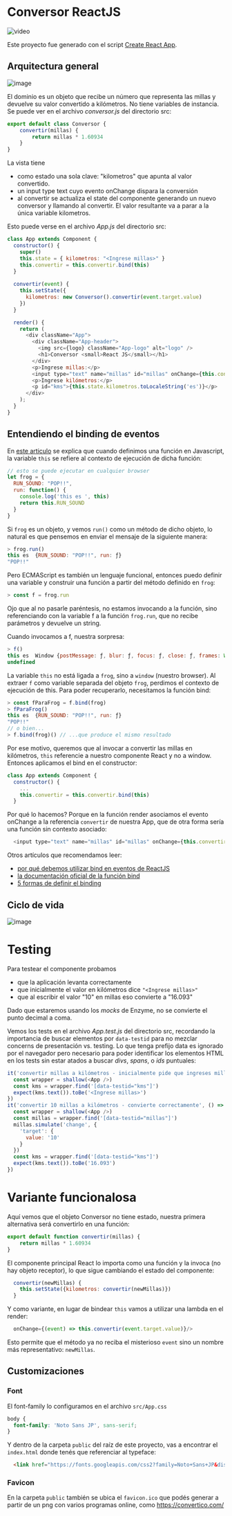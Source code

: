 
# Conversor ReactJS

![video](video/demo.gif)

Este proyecto fue generado con el script [Create React App](https://github.com/facebookincubator/create-react-app).

## Arquitectura general

![image](images/ConversorArquitectura.png)

El dominio es un objeto que recibe un número que representa las millas y devuelve su valor convertido a kilómetros. No tiene variables de instancia. Se puede ver en el archivo _conversor.js_ del directorio src:

```javascript
export default class Conversor {
    convertir(millas) {
        return millas * 1.60934
    }
}
```

La vista tiene 

- como estado una sola clave: "kilometros" que apunta al valor convertido.
- un input type text cuyo evento onChange dispara la conversión
- al convertir se actualiza el state del componente generando un nuevo conversor y llamando al convertir. El valor resultante va a parar a la única variable kilometros.

Esto puede verse en el archivo _App.js_ del directorio src:

```javascript
class App extends Component {
  constructor() {
    super()
    this.state = { kilometros: "<Ingrese millas>" }
    this.convertir = this.convertir.bind(this)
  }
  
  convertir(event) {
    this.setState({
      kilometros: new Conversor().convertir(event.target.value)
    })
  }

  render() {
    return (
      <div className="App">
        <div className="App-header">
          <img src={logo} className="App-logo" alt="logo" />
          <h1>Conversor <small>React JS</small></h1>
        </div>
        <p>Ingrese millas:</p>
        <input type="text" name="millas" id="millas" onChange={this.convertir} />
        <p>Ingrese kilómetros:</p>
        <p id="kms">{this.state.kilometros.toLocaleString('es')}</p>
      </div>
    );
  }
}
```

## Entendiendo el binding de eventos

En [este articulo](https://reactkungfu.com/2015/07/why-and-how-to-bind-methods-in-your-react-component-classes/) se explica que cuando definimos una función en Javascript, la variable `this` se refiere al contexto de ejecución de dicha función:

```js
// esto se puede ejecutar en cualquier browser
let frog = {
  RUN_SOUND: "POP!!",
  run: function() { 
    console.log('this es ', this)
    return this.RUN_SOUND
  }
}
```

Si `frog` es un objeto, y vemos `run()` como un método de dicho objeto, lo natural es que pensemos en enviar el mensaje de la siguiente manera:

```js
> frog.run() 
this es  {RUN_SOUND: "POP!!", run: ƒ}
"POP!!"
```

Pero ECMAScript es también un lenguaje funcional, entonces puedo definir una variable y construir una función a partir del método definido en `frog`:

```js
> const f = frog.run
```

Ojo que al no pasarle paréntesis, no estamos invocando a la función, sino referenciando con la variable f a la función `frog.run`, que no recibe parámetros y devuelve un string.

Cuando invocamos a f, nuestra sorpresa:

```js
> f()
this es  Window {postMessage: ƒ, blur: ƒ, focus: ƒ, close: ƒ, frames: Window, …}
undefined
```

La variable `this` no está ligada a `frog`, sino a `window` (nuestro browser). Al extraer `f` como variable separada del objeto `frog`, perdimos el contexto de ejecución de this. Para poder recuperarlo, necesitamos la función bind:

```js
> const fParaFrog = f.bind(frog)
> fParaFrog()
this es  {RUN_SOUND: "POP!!", run: ƒ}
"POP!!"
// o bien...
> f.bind(frog)() // ...que produce el mismo resultado
```

Por ese motivo, queremos que al invocar a convertir las millas en kilómetros, `this` referencie a nuestro componente React y no a window. Entonces aplicamos el bind en el constructor:

```js
class App extends Component {
  constructor() {
    ...
    this.convertir = this.convertir.bind(this)
  }
```

Por qué lo hacemos? Porque en la función render asociamos el evento onChange a la referencia `convertir` de nuestra App, que de otra forma sería una función sin contexto asociado:

```js
  <input type="text" name="millas" id="millas" onChange={this.convertir} />
```

Otros artículos que recomendamos leer:

- [por qué debemos utilizar bind en eventos de ReactJS](https://medium.freecodecamp.org/this-is-why-we-need-to-bind-event-handlers-in-class-components-in-react-f7ea1a6f93eb)
- [la documentación oficial de la función bind](https://developer.mozilla.org/en-US/docs/Web/JavaScript/Reference/Global_objects/Function/bind)
- [5 formas de definir el binding](https://medium.freecodecamp.org/react-binding-patterns-5-approaches-for-handling-this-92c651b5af56)

## Ciclo de vida

![image](images/CicloVida.png)

# Testing

Para testear el componente probamos

- que la aplicación levanta correctamente
- que inicialmente el valor en kilómetros dice `"<Ingrese millas>"`
- que al escribir el valor "10" en millas eso convierte a "16.093"

Dado que estaremos usando los _mocks_ de Enzyme, no se convierte el punto decimal a coma.

Vemos los tests en el archivo _App.test.js_ del directorio src, recordando la importancia de buscar elementos por `data-testid` para no mezclar concerns de presentación vs. testing. Lo que tenga prefijo data es ignorado por el navegador pero necesario para poder identificar los elementos HTML en los tests sin estar atados a buscar _divs_, _spans_, o _ids_ puntuales:

```javascript
it('convertir millas a kilómetros - inicialmente pide que ingreses millas', () => {
  const wrapper = shallow(<App />)
  const kms = wrapper.find('[data-testid="kms"]')
  expect(kms.text()).toBe('<Ingrese millas>')
})
it('convertir 10 millas a kilómetros - convierte correctamente', () => {
  const wrapper = shallow(<App />)
  const millas = wrapper.find('[data-testid="millas"]')
  millas.simulate('change', {
    'target': {
      value: '10'
    }
  })
  const kms = wrapper.find('[data-testid="kms"]')
  expect(kms.text()).toBe('16.093')
})
```

# Variante funcionalosa

Aquí vemos que el objeto Conversor no tiene estado, nuestra primera alternativa será convertirlo en una función:

```js
export default function convertir(millas) {
    return millas * 1.60934
}
```

El componente principal React lo importa como una función y la invoca (no hay objeto receptor), lo que sigue cambiando el estado del componente:

```js
  convertir(newMillas) {
    this.setState({kilometros: convertir(newMillas)})
  }
```

Y como variante, en lugar de bindear `this` vamos a utilizar una lambda en el render:

```jsx
  onChange={(event) => this.convertir(event.target.value)}/>
```

Esto permite que el método ya no reciba el misterioso `event` sino un nombre más representativo: `newMillas`.

## Customizaciones

### Font

El font-family lo configuramos en el archivo `src/App.css`

```css
body {
  font-family: 'Noto Sans JP', sans-serif;
}
```

Y dentro de la carpeta `public` del raíz de este proyecto, vas a encontrar el `index.html` donde tenés que referenciar al typeface:

```html
  <link href="https://fonts.googleapis.com/css2?family=Noto+Sans+JP&display=swap" rel="stylesheet">
```

### Favicon

En la carpeta `public` también se ubica el `favicon.ico` que podés generar a partir de un png con varios programas online, como https://convertico.com/
